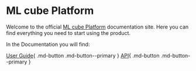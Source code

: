 # ML cube Platform

Welcome to the official [ML cube Platform] documentation site.
Here you can find everything you need to start using the product.

[ML cube Platform]: https://mlcube.com/platform

In the Documentation you will find:

[User Guide](user_guide/index.md){ .md-button .md-button--primary }
[API](api/index.md){ .md-button .md-button--primary }
